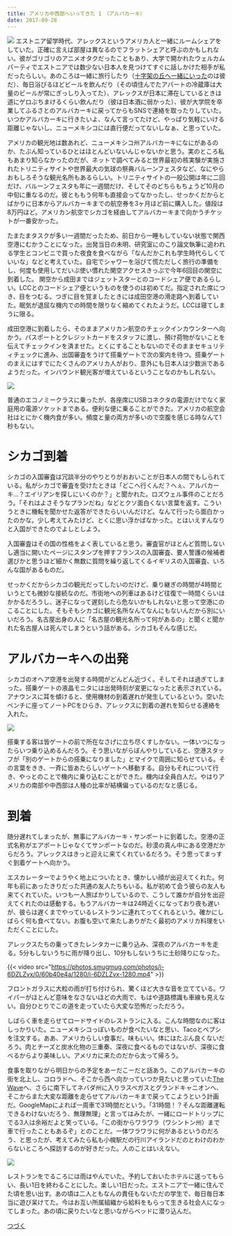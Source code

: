 ```yaml
---
title: アメリカ中西部へいってきた 1　（アルバカーキ）
date: 2017-09-28
---
```


![](https://photos.xar.sh/12835623924_6f2fd7ec22_b.jpg)
エストニア留学時代、アレックスというアメリカ人と一緒にルームシェアをしていた。正確に言えば部屋は異なるのでフラットシェアと呼ぶのかもしれない。彼がゴリゴリのアニメオタクだったこともあり、大学で開かれたウェルカムパーティでエストニアでは数少ない日本人を見つけてすぐに話しかけた相手が私だったらしい。あのころは一緒に旅行したり（[十字架の丘へ一緒にいった](/post/77628228263/)のは彼だ）、毎日浴びるほどビールを飲んだり（その頃住んでたアパートの冷蔵庫は大量のビールが常にぎっしり入ってた）、アレックスが日本に滞在しているときは道にゲロぶちまけるくらい飲んだり（彼は日本酒に弱かった）、彼が大学院を卒業してふるさとのアルバカーキに戻ってからもSNSで連絡を取ったりしていた。いつかアルバカーキに行きたいよ、なんて言ってたけど、やっぱり気軽にいける距離じゃないし、ニューメキシコには直行便だってないしなぁ、と思っていた。

アメリカの観光地は数あれど、ニューメキシコ州アルバカーキになにがあるのか、たぶん知っているひとはほとんどいないんじゃないかと思う。実のところ私もあまり知らなかったのだが、ネットで調べてみると世界最初の核実験が実施されたトリニティサイトや世界最大の気球の祭典バルーンフェスタなど、なにやらおもしろそうな観光名所もあるらしい。トリニティサイトの一般公開は年に二回だけ、バルーンフェスタも年に一週間だけ、そしてそのどちらもちょうど10月の中旬に重なるのだ。彼とももう何年も直接会ってなかったし、せっかくだからとばかりに日本からアルバカーキまでの航空券を3ヶ月ほど前に購入した。値段は8万円ほど。アメリカン航空でシカゴを経由してアルバカーキまで向かうチケットが一番安かった。

たまたまタスクが多い一週間だったため、前日から一睡もしていない状態で関西空港にむかうことになった。出発当日の未明、研究室にのこり論文執筆に追われる学生とコンビニで買った夜食を食べながら「なんだかこれも学生時代らしくていいな」などと考えていた。自宅でシャワーを浴びて慌ただしく旅行の準備をし、何度も使用してだいぶ使い慣れた関空アクセスきっぷで今年6回目の関空に到着した。
関空から成田まではジェットスターとのコードシェア便であるらしい。LCCとのコードシェア便というものを使うのは初めてだ。指定された席につき、目をつむる。つぎに目を覚ましたときには成田空港の滑走路へ到着していた。眠気が退屈な機内での時間を限りなく縮めてくれたようだ。LCCは寝てしまうに限る。

成田空港に到着したら、そのままアメリカン航空のチェックインカウンターへ向かう。パスポートとクレジットカードをスタッフに渡し、預け荷物がないことを伝えてチェックインを済ませた。とくにすることもないのでそのままセキュリティチェックに進み、出国審査をうけて搭乗ゲートで次の案内を待つ。搭乗ゲートのまえにはすでにたくさんのアメリカ人がおり、意外にも日本人は少数派であるようだった。インバウンド観光客が増えているということなのかもしれない。

![](https://photos.xar.sh/37575816716_40df622306_h.jpg)

普通のエコノミークラスに乗ったが、各座席にUSBコネクタの電源だけでなく家庭用の電源ソケットまである。便利な便に乗ることができた。アメリカの航空会社はとにかく機内食が多い。頻度と量の両方が多いので空腹を感じる時なんて1秒もない。

# シカゴ到着
シカゴの入国審査は冗談半分のやりとりがおおいことが日本人の間でもしられている。私がシカゴで審査を受けたときは「どこへ行くんだ？へぇ、アルバカーキ…？エイリアンを探しにいくのか？」と聞かれた。ロズウェル事件のことだろう。「それはよさそうなプランだね」などとクソ面白くない言葉を返す。こういうときに機転を聞かせた返答ができたらいいんだけど。なんて行ったら面白かったのかな。少し考えてみたけど、とくに思い浮かばなかった。とはいえすんなりと入国ができたのでよしとしよう。

入国審査はその国の性格をよく表していると思う。審査官がほとんど質問しないし適当に開いたページにスタンプを押すフランスの入国審査、要人警護の候補者選びかと思うほど細かく無数に質問を繰り返してくるイギリスの入国審査、いろんな国があるものだ。

せっかくだからシカゴの観光だってしたいのだけど、乗り継ぎの時間が4時間というとても微妙な接続なのだ。市街地への列車はあるけど往復で一時間くらいはかかるだろうし、迷子になって遅刻したら危ないかもしれないと思って空港にのこることにした。そもそもシカゴに観光名所なんてなんにもないんだから別にいいだろう。名古屋出身の人に「名古屋の観光名所って何があるの」と聞くと聞かれた名古屋人は死んでしまうという話がある。シカゴもそんな感じだ。

# アルバカーキへの出発
シカゴのオヘア空港を出発する時間がどんどん近づく。そしてそれは過ぎてしまった。搭乗ゲートの液晶モニタには出発時刻が変更になったと表示されている。アナウンスに耳を傾けると、使用機材の到着遅れが発生しているという。空いたベンチに座ってノートPCをひらき、アレックスに到着の遅れを知らせる連絡を入れた。

![](https://photos.xar.sh/37575809966_f82c6785d3_h.jpg)

搭乗する客は皆ゲートの前で所在なさげに立ち尽くすしかない。一体いつになったらいつ乗り込めるんだろう。そう思いながらぼんやりしていると、空港スタッフが「別のゲートからの搭乗になりました」とマイクで周囲に知らせている。その言葉をきき、一斉に皆あたらしいゲートへ移動する。自分もそれについて行き、やっとのことで機内に乗り込むことができた。機内は全員白人だ。やはりアメリカの南部や中西部は人種の比率が結構偏っているのだなと感じる。

# 到着
随分遅れてしまったが、無事にアルバカーキ・サンポートに到着した。空港の正式名称がエアポートじゃなくてサンポートなのだ。砂漠の真ん中にある空港だからだろう。アレックスはきっと迎えに来てくれているだろう。そう思ってまっすぐ到着ゲートへ向かう。

エスカレーターでようやく地上についたとき、懐かしい顔が出迎えてくれた。何年も前にあったきりだった共通の友人たちもいる。私が初めて会う彼らの友人も来てくれていた。いつも一人旅ばかりしているので、こうして誰かが自分を出迎えてくれたのは感動する。もうアルバカーキは24時近くになっており夜も遅いが、彼らは遅くまでやっているレストランに連れてってくれるという。確かにしばらく何も食べてない。お腹も空いて来たしありがたく最初のアメリカ料理をいただくことにした。

アレックスたちの乗ってきたレンタカーに乗り込み、深夜のアルバカーキを走る。5分もしないうちに雨が降り出し、10分もしないうちに土砂降りになった。

{{< video src="https://photos.smugmug.com/photos/i-6DZLZvx/0/60b40e4a/1280/i-6DZLZvx-1280.mp4" >}}

フロントガラスに大粒の雨が打ち付けられ、驚くほど大きな音を立てている。ワイパーがほとんど意味をなさないほどの大雨で、もはや道路標識も車線も見えない。自分ひとりでこの道を走っていたら大変な恐怖だっただろう。

しばらく車を走らせてロードサイドのレストランに入る。こんな時間なのに客はしっかりいた。ニューメキシコっぽいものが食べたいなと思い、Tacoとペプシを注文する。ああ、アメリカらしい食事だ。味もいい。体にはたぶん良くないだろう。肉とチーズと炭水化物の三重奏、深夜に食べるものではないが、深夜に食べるからより美味しい。アメリカに来たのだから太って帰ろう。

食事を取りながら明日からの予定をあーだこーだと話あう。このアルバカーキの街を北上し、コロラドへ、そこから西へ向かっていつか見たいと思っていた[The Wave](https://en.wikipedia.org/wiki/The_Wave,_Arizona)へ、さらに南下してネバダ州に入りラスベガスとグランドキャニオンへ、そこからまた大変な距離を走らせてアルバカーキまで戻ってこようという計画だ。GoogleMapによれば一周車で31時間だという。「31時間！？そんな距離運転できるわけないだろう、無理無理」と言ってはみたが、一緒にロードトリップにでる3人は余裕だよと笑っている。「この街からワラワラ（ワシントン州）まで車で行ったこともあるぞ」とのことだ。一体ワラワラに何があるというのだろう、と思ったが、考えてみたら私も小幌駅だの行川アイランドだのとわけのわからないところへ探訪するのが好きだった。人のことはいえない。

![](https://photos.xar.sh/37575802136_db36b3ce81_h.jpg)

レストランをでるころには雨はやんでいた。予約しておいたホテルに送ってもらい、長い1日を終わることにした。楽しい1日だった。エストニアで一緒に住んでた頃を思い出す。あの頃は二人ともなんの責任もないただの学生で、毎日毎日本当に遊び呆けてた。今はお互い所属組織から給料をもらって生きる社会人になってしまった。あの頃に戻りたいなと思いながらベッドに潜り込んだ。

[つづく](/post/1515062392/)
